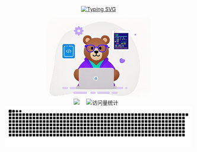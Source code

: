 <div align="center">

  <!-- dynamic typing effect 动态打字效果 -->
  
  [![Typing SVG](https://readme-typing-svg.demolab.com?font=Fira+Code&pause=1000&width=435&lines=hello%EF%BC%8Cmuxiaoxiong;小熊同学今天也要开心!&center=true&size=27)](https://git.io/typing-svg)

  <!-- 一只小熊 -->
  <picture>
    <img src="./assets/p1.jpg" width="288" height="216" />
  </picture>
  
  <!-- profile logo 个人资料徽标 -->
  <div>
    <a href="https://www.zhihu.com/people/muxiaoxiong/"><img src="https://img.shields.io/badge/Zhihu-知乎-blue" /></a>&emsp;
    <!-- visitor -->
    <img src="https://komarev.com/ghpvc/?username=muxiaoxiong&label=Views&color=orange&style=flat" alt="访问量统计" />&emsp;
  </div>

  <picture>
  <source media="(prefers-color-scheme: dark)" srcset="https://raw.githubusercontent.com/muxiaoxiong/muxiaoxiong/profile-snake-contrib/github-contribution-grid-snake-dark.svg">
  <source media="(prefers-color-scheme: light)" srcset="https://raw.githubusercontent.com/muxiaoxiong/muxiaoxiong/profile-snake-contrib/github-contribution-grid-snake.svg">
  <img alt="github contribution grid snake animation" src="https://raw.githubusercontent.com/muxiaoxiong/muxiaoxiong/profile-snake-contrib/github-contribution-grid-snake.svg">
 </picture>

</div>
